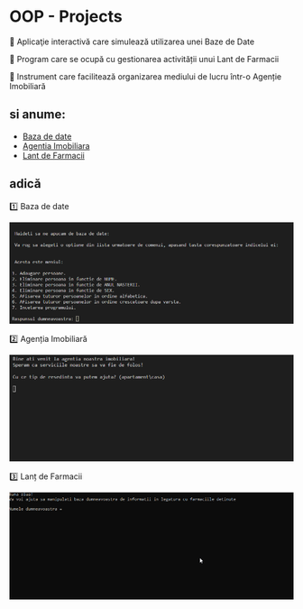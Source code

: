 # OOP - Projects
:running: Aplicaţie interactivă care simulează utilizarea unei Baze de Date

:snake: Program care se ocupă cu gestionarea activității unui Lant de Farmacii

:house_with_garden: Instrument care facilitează organizarea mediului de lucru într-o Agenție Imobiliară


## si anume:

 - [Baza de date](https://github.com/IoanaTC/Cool-oop-projects/tree/main/Baza_de_date)
 - [Agentia Imobiliara](https://github.com/IoanaTC/Cool-oop-projects/tree/main/Agentie_Imobiliara)
 - [Lant de Farmacii](https://github.com/IoanaTC/Cool-oop-projects/tree/main/Lant_Farmacii)


## adică
:one: Baza de date

![](https://github.com/IoanaTC/Cool-oop-projects/blob/main/Media/bd.gif)


:two: Agenția Imobiliară

![](https://github.com/IoanaTC/Cool-oop-projects/blob/main/Media/ai.gif)


:three: Lanț de Farmacii

![](https://github.com/IoanaTC/Cool-oop-projects/blob/main/Media/lf.gif)


    


